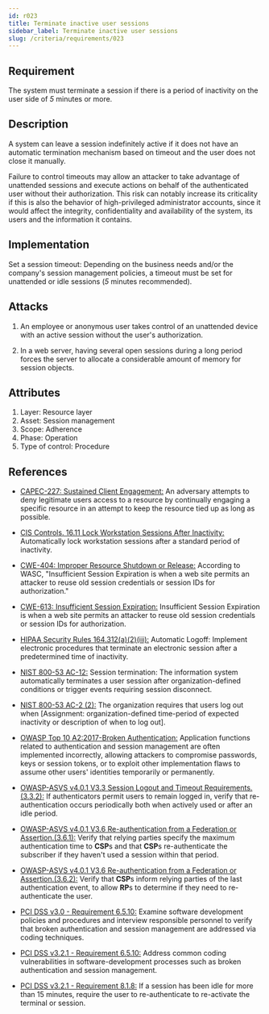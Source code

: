 ```yaml
---
id: r023
title: Terminate inactive user sessions
sidebar_label: Terminate inactive user sessions
slug: /criteria/requirements/023
---
```


## Requirement

The system must terminate a session
if there is a period of inactivity
on the user side of *5* minutes or more.

## Description

A system can leave a session
indefinitely active
if it does not have
an automatic termination mechanism
based on timeout
and the user does not close it manually.

Failure to control timeouts
may allow an attacker
to take advantage of unattended sessions
and execute actions
on behalf of the authenticated user
without their authorization.
This risk can notably increase
its criticality if this is also the behavior
of high-privileged administrator accounts,
since it would affect the integrity,
confidentiality and availability
of the system,
its users and the information it contains.

## Implementation

Set a session timeout:
Depending on the business needs
and/or the company's session management policies,
a timeout must be set
for unattended or idle sessions (*5* minutes recommended).

## Attacks

1. An employee
  or anonymous user takes control
  of an unattended device
  with an active session
  without the user's authorization.

1. In a web server,
  having several open sessions
  during a long period
  forces the server to allocate
  a considerable amount of memory
  for session objects.

## Attributes

1. Layer: Resource layer
1. Asset: Session management
1. Scope: Adherence
1. Phase: Operation
1. Type of control: Procedure

## References

- [CAPEC-227: Sustained Client Engagement:](http://capec.mitre.org/data/definitions/227.html)
  An adversary attempts
  to deny legitimate users
  access to a resource by continually
  engaging a specific resource
  in an attempt
  to keep the resource tied up
  as long as possible.

- [CIS Controls. 16.11 Lock Workstation Sessions After Inactivity:](https://www.cisecurity.org/controls/)
  Automatically lock workstation sessions
  after a standard period of inactivity.

- [CWE-404: Improper Resource Shutdown or Release:](https://cwe.mitre.org/data/definitions/613.html)
  According to WASC,
  "Insufficient Session Expiration
  is when a web site permits
  an attacker to reuse old session credentials
  or session IDs for authorization."

- [CWE-613: Insufficient Session Expiration:](https://cwe.mitre.org/data/definitions/613.html)
  Insufficient Session Expiration
  is when a web site permits
  an attacker to reuse old session credentials
  or session IDs for authorization.

- [HIPAA Security Rules 164.312(a)(2)(iii):](https://www.law.cornell.edu/cfr/text/45/164.312)
  Automatic Logoff:
  Implement electronic procedures
  that terminate an electronic session
  after a predetermined time of inactivity.

- [NIST 800-53 AC-12:](https://nvd.nist.gov/800-53/Rev4/control/AC-12)
  Session termination:
  The information system automatically terminates
  a user session after organization-defined conditions
  or trigger events requiring session disconnect.

- [NIST 800-53 AC-2 (2):](https://nvd.nist.gov/800-53/Rev4/control/AC-2)
  The organization requires
  that users log out when
  [Assignment: organization-defined time-period of expected inactivity
  or description of when to log out].

- [OWASP Top 10 A2:2017-Broken Authentication:](https://owasp.org/www-project-top-ten/OWASP_Top_Ten_2017/Top_10-2017_A2-Broken_Authentication)
  Application functions
  related to authentication and session management
  are often implemented incorrectly,
  allowing attackers to compromise passwords,
  keys or session tokens,
  or to exploit other implementation flaws
  to assume other users' identities
  temporarily or permanently.

- [OWASP-ASVS v4.0.1 V3.3 Session Logout and Timeout Requirements.(3.3.2):](https://owasp.org/www-pdf-archive/OWASP_Application_Security_Verification_Standard_4.0-en.pdf)
  If authenticators permit users
  to remain logged in,
  verify that re-authentication occurs periodically
  both when actively used
  or after an idle period.

- [OWASP-ASVS v4.0.1 V3.6 Re-authentication from a Federation or Assertion.(3.6.1):](https://owasp.org/www-pdf-archive/OWASP_Application_Security_Verification_Standard_4.0-en.pdf)
  Verify that relying parties
  specify the maximum authentication time
  to **CSP**s and that **CSP**s
  re-authenticate the subscriber
  if they haven't used a session
  within that period.

- [OWASP-ASVS v4.0.1 V3.6 Re-authentication from a Federation or Assertion.(3.6.2):](https://owasp.org/www-pdf-archive/OWASP_Application_Security_Verification_Standard_4.0-en.pdf)
  Verify that **CSP**s
  inform relying parties
  of the last authentication event,
  to allow **RP**s to determine
  if they need to re-authenticate the user.

- [PCI DSS v3.0 - Requirement 6.5.10:](https://pcinetwork.org/forum/index.php?threads/pci-dss-3-0-6-5-10-broken-authentication-and-session-management.667/)
  Examine software development policies
  and procedures
  and interview responsible personnel
  to verify that broken authentication
  and session management are addressed
  via coding techniques.

- [PCI DSS v3.2.1 - Requirement 6.5.10:](https://www.pcisecuritystandards.org/documents/PCI_DSS_v3-2-1.pdf)
  Address common coding vulnerabilities
  in software-development processes
  such as broken authentication
  and session management.

- [PCI DSS v3.2.1 - Requirement 8.1.8:](https://www.pcisecuritystandards.org/documents/PCI_DSS_v3-2-1.pdf)
  If a session has been idle
  for more than 15 minutes,
  require the user to re-authenticate
  to re-activate the terminal or session.
